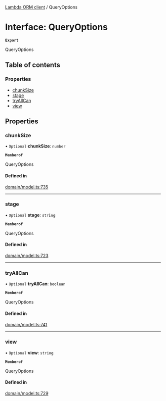 [Lambda ORM client](../README.md) / QueryOptions

# Interface: QueryOptions

**`Export`**

QueryOptions

## Table of contents

### Properties

- [chunkSize](QueryOptions.md#chunksize)
- [stage](QueryOptions.md#stage)
- [tryAllCan](QueryOptions.md#tryallcan)
- [view](QueryOptions.md#view)

## Properties

### chunkSize

• `Optional` **chunkSize**: `number`

**`Memberof`**

QueryOptions

#### Defined in

[domain/model.ts:735](https://github.com/FlavioLionelRita/lambdaorm-client-node/blob/188ce61/src/lib/domain/model.ts#L735)

___

### stage

• `Optional` **stage**: `string`

**`Memberof`**

QueryOptions

#### Defined in

[domain/model.ts:723](https://github.com/FlavioLionelRita/lambdaorm-client-node/blob/188ce61/src/lib/domain/model.ts#L723)

___

### tryAllCan

• `Optional` **tryAllCan**: `boolean`

**`Memberof`**

QueryOptions

#### Defined in

[domain/model.ts:741](https://github.com/FlavioLionelRita/lambdaorm-client-node/blob/188ce61/src/lib/domain/model.ts#L741)

___

### view

• `Optional` **view**: `string`

**`Memberof`**

QueryOptions

#### Defined in

[domain/model.ts:729](https://github.com/FlavioLionelRita/lambdaorm-client-node/blob/188ce61/src/lib/domain/model.ts#L729)
